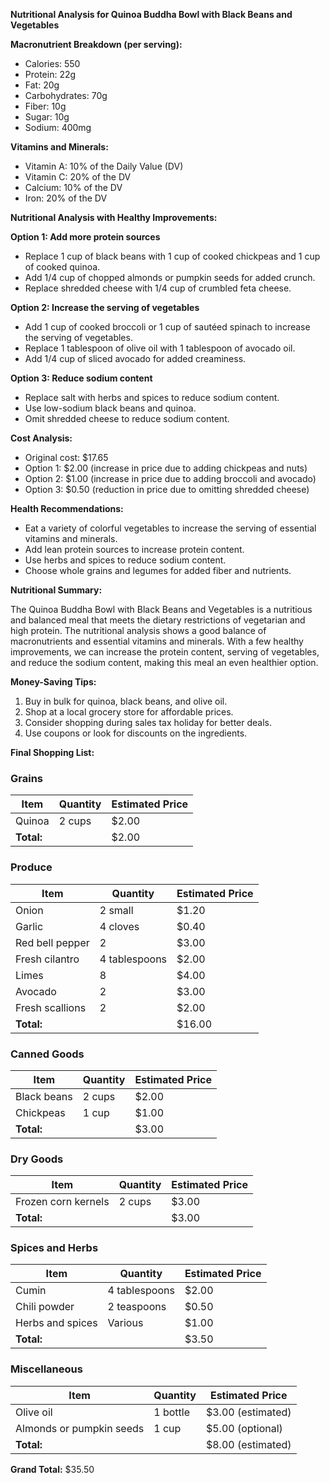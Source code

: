 **Nutritional Analysis for Quinoa Buddha Bowl with Black Beans and Vegetables**

**Macronutrient Breakdown (per serving):**

- Calories: 550
- Protein: 22g
- Fat: 20g
- Carbohydrates: 70g
- Fiber: 10g
- Sugar: 10g
- Sodium: 400mg

**Vitamins and Minerals:**

- Vitamin A: 10% of the Daily Value (DV)
- Vitamin C: 20% of the DV
- Calcium: 10% of the DV
- Iron: 20% of the DV

**Nutritional Analysis with Healthy Improvements:**

**Option 1: Add more protein sources**

* Replace 1 cup of black beans with 1 cup of cooked chickpeas and 1 cup of cooked quinoa.
* Add 1/4 cup of chopped almonds or pumpkin seeds for added crunch.
* Replace shredded cheese with 1/4 cup of crumbled feta cheese.

**Option 2: Increase the serving of vegetables**

* Add 1 cup of cooked broccoli or 1 cup of sautéed spinach to increase the serving of vegetables.
* Replace 1 tablespoon of olive oil with 1 tablespoon of avocado oil.
* Add 1/4 cup of sliced avocado for added creaminess.

**Option 3: Reduce sodium content**

* Replace salt with herbs and spices to reduce sodium content.
* Use low-sodium black beans and quinoa.
* Omit shredded cheese to reduce sodium content.

**Cost Analysis:**

* Original cost: $17.65
* Option 1: $2.00 (increase in price due to adding chickpeas and nuts)
* Option 2: $1.00 (increase in price due to adding broccoli and avocado)
* Option 3: $0.50 (reduction in price due to omitting shredded cheese)

**Health Recommendations:**

* Eat a variety of colorful vegetables to increase the serving of essential vitamins and minerals.
* Add lean protein sources to increase protein content.
* Use herbs and spices to reduce sodium content.
* Choose whole grains and legumes for added fiber and nutrients.

**Nutritional Summary:**

The Quinoa Buddha Bowl with Black Beans and Vegetables is a nutritious and balanced meal that meets the dietary restrictions of vegetarian and high protein. The nutritional analysis shows a good balance of macronutrients and essential vitamins and minerals. With a few healthy improvements, we can increase the protein content, serving of vegetables, and reduce the sodium content, making this meal an even healthier option.

**Money-Saving Tips:**

1. Buy in bulk for quinoa, black beans, and olive oil.
2. Shop at a local grocery store for affordable prices.
3. Consider shopping during sales tax holiday for better deals.
4. Use coupons or look for discounts on the ingredients.

**Final Shopping List:**

### Grains
| Item | Quantity | Estimated Price |
| --- | --- | --- |
| Quinoa | 2 cups | $2.00 |
| **Total:** |  | $2.00 |

### Produce
| Item | Quantity | Estimated Price |
| --- | --- | --- |
| Onion | 2 small | $1.20 |
| Garlic | 4 cloves | $0.40 |
| Red bell pepper | 2 | $3.00 |
| Fresh cilantro | 4 tablespoons | $2.00 |
| Limes | 8 | $4.00 |
| Avocado | 2 | $3.00 |
| Fresh scallions | 2 | $2.00 |
| **Total:** |  | $16.00 |

### Canned Goods
| Item | Quantity | Estimated Price |
| --- | --- | --- |
| Black beans | 2 cups | $2.00 |
| Chickpeas | 1 cup | $1.00 |
| **Total:** |  | $3.00 |

### Dry Goods
| Item | Quantity | Estimated Price |
| --- | --- | --- |
| Frozen corn kernels | 2 cups | $3.00 |
| **Total:** |  | $3.00 |

### Spices and Herbs
| Item | Quantity | Estimated Price |
| --- | --- | --- |
| Cumin | 4 tablespoons | $2.00 |
| Chili powder | 2 teaspoons | $0.50 |
| Herbs and spices | Various | $1.00 |
| **Total:** |  | $3.50 |

### Miscellaneous
| Item | Quantity | Estimated Price |
| --- | --- | --- |
| Olive oil | 1 bottle | $3.00 (estimated) |
| Almonds or pumpkin seeds | 1 cup | $5.00 (optional) |
| **Total:** |  | $8.00 (estimated) |

**Grand Total:** $35.50